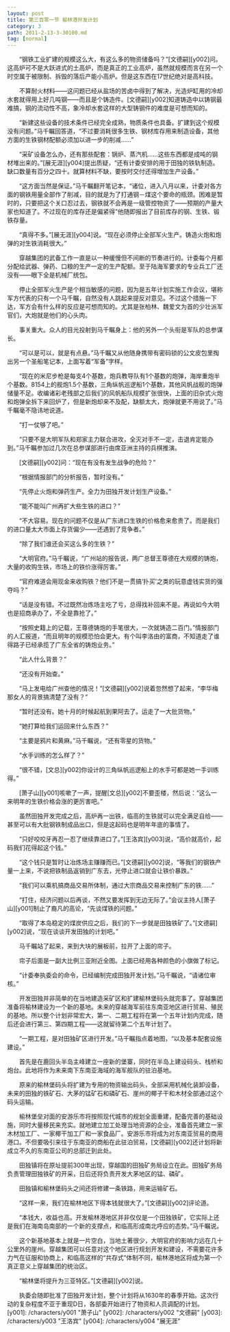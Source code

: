 ```yaml
---
layout: post
title: 第三百零一节 榆林港开发计划
category: 3
path: 2011-2-13-3-30100.md
tag: [normal]
---
```


　　“钢铁工业扩建的规模这么大，有这么多的物资储备吗？”[文德嗣][y002]问。这高炉可不是大跃进式的土高炉，而是真正的工业高炉，虽然就规模而言在另一个时空属于被限制、拆毁的落后产能小高炉。但是这东西在17世纪绝对是高科技。

　　不算耐火材料——这问题已经从盐场的苦卤中得到了解决，光造炉缸用的冷却水套就得用上好几吨钢——而且是个铸造件。[文德嗣][y002]知道铸造中以铸钢最难搞，钢的流动性不高，象冷却水套这样的大型铸钢件的难度是可想而知的。

　　“新建这些设备的技术条件已经完全成熟，物质条件也具备。扩建到这个规模没有问题。”马千瞩回答道，“不过要消耗很多生铁、钢材库存用来制造设备，其他方面的生铁钢材配额必须加以进一步的削减……”

　　“采矿设备怎么办，还有那些配套：锅炉、蒸汽机……这些东西都是成吨的钢材堆出来的。”[展无涯][y004]提出质疑，“还有计委安排的用于田独的铁轨制造。缺口数量有百分之四十。就算材料不缺，要按时交付还得增加生产设备。”

　　“这方面当然是保证。”马千瞩翻开笔记本，“诸位，进入八月以来，计委对各方面的钢铁用量全部作了削减，目的就是为了打通钢－煤这个要命的瓶颈。困难是暂时的，只要把这个关口忍过去，钢铁就不会再是一级管控物资了——预期的产量大家也知道了。不过现在的库存还是偏紧得”他随即报出了目前库存的钢、生铁、锻铁存量。

　　“真得不多。”[展无涯][y004]说。“现在必须停止全部军火生产。铸造火炮和炮弹的对生铁消耗很大。”

　　穿越集团的武备工作一直是以一种缓慢但不间断的节奏进行的。计委每个月都分配给武器、弹药、口粮的生产一定的生产配额。至于陆海军要求的专业兵工厂还没有——眼下全是机械厂统包。

　　停止全部军火生产是个相当敏感的问题，因为是五年计划实施工作会议，堪称军方代表的只有一个马千瞩，自然没有人跳起来提反对意见。不过这个措施一下达，军方会有什么样的反应是可想而知的。尤其是张柏林、魏爱文为首的少壮派军官们，大炮就是他们的心头肉。

　　事关重大。众人的目光投射到马千瞩身上：他的另外一个头衔是军队的总参谋长。

　　“可以是可以，就是有点悬。”马千瞩又从他随身携带有密码锁的公文皮包里掏出另一个圣船笔记本，上面写着“军备”字样。

　　“现在的米尼步枪是每支4个基数，炮兵教导队有1个基数的炮弹，海岸重炮半个基数。8154上的舰炮1.5个基数，三角纵帆巡逻船1个基数，其他风帆战舰的炮弹储量不足。收编诸彩老残部之后我们的风帆船队规模扩张很快，上面的旧杂式火炮和炮弹全拆下来回炉了，但是新炮却来不及配，缺额太大，炮弹就更不用说了。”马千瞩毫不隐讳地说道。

　　“打一仗够了吧。”

　　“只要不是大明军队和郑家主力联合进攻，全灭对手不一定，击退肯定能办到。”马千瞩参加过几次在总参谋部进行由席亚洲主持的兵棋推演。

　　[文德嗣][y002]问：“现在有没有发生战争的危险？”

　　“根据情报部门的分析报告，暂时没有。”

　　“先停止火炮和弹药生产。全力为田独开发计划生产设备。”

　　“能不能叫广州再扩大些生铁的进口？”

　　“不大容易。现在的问题不仅是从广东进口生铁的价格愈来愈贵了。而是我们的进口量太大市面上存货偏少——还遇到了竞争者。”

　　“除了我们谁还会买这么多的生铁？”

　　“大明官府。”马千瞩说，“广州站的报告说，两广总督王尊德在大规模的铸炮，大量的收购生铁，市场上的铁价涨得厉害。”

　　“官府难道会用现金来收购铁？他们不是一贯搞‘扑买’之类的玩意虚钱实货的强夺吗？” 

　　“话是没有错。不过既然冶炼场主吃了亏，总得找补回来不是。再说如今大明也是招商承办了，不全是靠抢了。”

　　“按照史籍上的记载，王尊德铸炮的手笔很大，一次就铸造二百门。”情报部门的人汇报道，“而且明年的规模恐怕会更大。有个叫李洛由的富商，不知道走了谁得路子已经承揽了广东全省的铸炮业务。”

　　“此人什么背景？”

　　“还没有开始查。”

　　“马上发电给广州查他的情况！”[文德嗣][y002]说着忽然想了起来，“李华梅那女人的背景搞清楚了没有？”

　　“暂时还没有。她十月的时候起航到果阿去了。运走了一大批货物。”

　　“她打算给我们运回来什么东西？”

　　“主要是鸦片和黄麻。”马千瞩说，“还有零星的货物。”

　　“水手训练的怎么样了？”

　　“很不错，[文总][y002]你设计的三角纵帆巡逻船上的水手可都是她一手训练得。”

　　[萧子山][y001]咳嗽了一声，提醒[文总][y002]不要歪楼，然后说：“这么一来明年的生铁价格会涨的更厉害吧。”

　　虽然田独开发完成之后，高炉再一出铁，临高的生铁就可以完全满足自给——甚至可以有大批钢铁制成品出口，但是这起码也是明年年底的事情了。

　　“只好咬咬牙再忍一忍了继续靠进口了。”[王洛宾][y003]说，“高价就高价，起码我们花得起这个钱。”

　　“这个钱只是暂时让冶炼场主赚赚而已。”[文德嗣][y002]说，“等我们的钢铁产量一上来，不说把铁制品返销到广东去，光停止进口就会让铁价暴跌。”

　　“我们可以乘机搞商品交易所体制，通过大宗商品交易来控制广东的铁……”

　　“打住，经济问题以后再谈，不然又要发挥到无边无际了。”会议主持人[萧子山][y001]制止了裔凡的高论，“先谈煤铁的问题。”

　　“取得了本岛稳定的煤炭供应之后，我们的下一步就是田独铁矿了。”[文德嗣][y002]说，“现在谈谈开发田独的计划吧。”

　　马千瞩站了起来，来到大块的展板前，拉开了上面的帘子。

　　帘子后面是一副大比例三亚附近全图。上面已经用各种颜色的小旗做了标记。

　　“计委奉执委会的命令，已经编制完成田独开发计划。”马千瞩说，“请诸位审核。”

　　开发田独并非简单的在当地建造采矿区和扩建榆林堡码头就完事了。穿越集团准备将榆林建设为一个新的基地。未来的穿越海军前往东南亚地区进行贸易、殖民的基地。所以整个计划非常宏大，第一、二期工程将在第一个五年计划内完成，随后还会进行第三、第四期工程——这就留待第二个五年计划了。

　　“一期工程，是对田独矿区进行开发。”马千瞩指点着地图，“以及基本配套设施建设。”

　　首先是在鹿回头半岛主峰建立一座新的堡寨，同时在半岛上建设码头、栈桥和炮台。此地将作为未来南下东南亚海域的海军舰队的驻泊基地。

　　原来的榆林堡码头将扩建为专用的物资输出码头，全部采用机械化装卸设备，未来的田独的铁矿石、大茅的锰矿石和磷矿石、崖州的椰子干和木材全部通过这个码头运输。

　　榆林堡垒对面的安游乐市将按照现代城市的规划全面重建，配备完善的基础设施，同时大量移民来充实。就地建立加工处理当地资源的企业，准备首先建立一家木材加工厂、一家椰干加工厂和一家食品厂。安游乐市将成为对东南亚贸易的商用港口。不但要吸引来往于东南亚的商船在此驻泊贸易，[文德嗣][y002]还计划将新成立不久的东南亚公司的总部迁到此处。

　　田独镇将在原址提前300年出现，穿越国的田独矿务局设立在此。田独矿务局负责管理田独铁矿的开采，日后还将负责开发大茅地区的锰、磷矿。

　　田独镇和榆林堡码头之间还将修建一条铁路，用来运输矿石。

　　“这样一来，我们在榆林地区下得本钱就很大了。”[文德嗣][y002]评论道。

　　“本钱大，收益也高。开发榆林港地区并非仅仅是一个田独铁矿，它实际上还是我们在海南岛南部的一个新的支撑点，和临高形成南北呼应的态势。”马千瞩说。

　　这个新基地基本上就是一片空白，当地土著很少，大明官府的影响力远在几十公里外的崖州。穿越集团可以任意对这个地区进行规划开发和建设，不需要花许多力气在征服和协商上，和临高这样的“共存式”体制不同，榆林港地区将成为第一个真正意义上穿越集团的统治区。

　　“榆林堡将提升为三亚特区。”[文德嗣][y002]说。

　　执委会随即批准了田独开发计划，整个计划将从1630年的春季开始。这次行动的复杂程度不亚于重现D日，各部委开始进行了物资和人员调配的计划。
[y001]: /characters/y001 "萧子山"
[y002]: /characters/y002 "文德嗣"
[y003]: /characters/y003 "王洛宾"
[y004]: /characters/y004 "展无涯"
